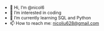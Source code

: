 - 👋 Hi, I’m @nicol6
- 👀 I’m interested in coding
- 🌱 I’m currently learning SQL and Python
- 📫 How to reach me: nicoliu628@gmail.com

<!---
nicol6/nicol6 is a ✨ special ✨ repository because its `README.md` (this file) appears on your GitHub profile.
You can click the Preview link to take a look at your changes.
--->
